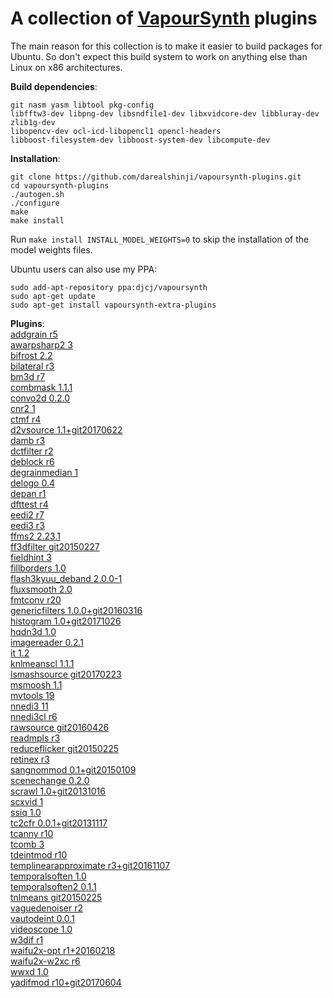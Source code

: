 A collection of [VapourSynth](https://github.com/vapoursynth/vapoursynth) plugins
===================================

The main reason for this collection is to make it easier to build packages for Ubuntu.
So don't expect this build system to work on anything else than Linux on x86 architectures.

**Build dependencies**:<br>
```
git nasm yasm libtool pkg-config
libfftw3-dev libpng-dev libsndfile1-dev libxvidcore-dev libbluray-dev zlib1g-dev
libopencv-dev ocl-icd-libopencl1 opencl-headers
libboost-filesystem-dev libboost-system-dev libcompute-dev
```


**Installation**:
```
git clone https://github.com/darealshinji/vapoursynth-plugins.git
cd vapoursynth-plugins
./autogen.sh
./configure
make
make install
```

Run `make install INSTALL_MODEL_WEIGHTS=0` to skip the installation of the model weights files.

Ubuntu users can also use my PPA:
```
sudo add-apt-repository ppa:djcj/vapoursynth
sudo apt-get update
sudo apt-get install vapoursynth-extra-plugins
```


**Plugins**:<br>
[addgrain r5](https://github.com/HomeOfVapourSynthEvolution/VapourSynth-AddGrain)<br>
[awarpsharp2 3](https://github.com/dubhater/vapoursynth-awarpsharp2)<br>
[bifrost 2.2](https://github.com/dubhater/vapoursynth-bifrost)<br>
[bilateral r3](https://github.com/HomeOfVapourSynthEvolution/VapourSynth-Bilateral)<br>
[bm3d r7](https://github.com/HomeOfVapourSynthEvolution/VapourSynth-BM3D)<br>
[combmask 1.1.1](https://github.com/chikuzen/CombMask)<br>
[convo2d 0.2.0](https://github.com/chikuzen/convo2d)<br>
[cnr2 1](https://github.com/dubhater/vapoursynth-cnr2)<br>
[ctmf r4](https://github.com/HomeOfVapourSynthEvolution/VapourSynth-CTMF)<br>
[d2vsource 1.1+git20170622](https://github.com/dwbuiten/d2vsource)<br>
[damb r3](https://github.com/dubhater/vapoursynth-damb)<br>
[dctfilter r2](https://github.com/HomeOfVapourSynthEvolution/VapourSynth-DCTFilter)<br>
[deblock r6](https://github.com/HomeOfVapourSynthEvolution/VapourSynth-Deblock)<br>
[degrainmedian 1](https://github.com/dubhater/vapoursynth-degrainmedian)<br>
[delogo 0.4](https://github.com/HomeOfVapourSynthEvolution/VapourSynth-DeLogo)<br>
[depan r1](https://github.com/HomeOfVapourSynthEvolution/VapourSynth-DePan)<br>
[dfttest r4](https://github.com/HomeOfVapourSynthEvolution/VapourSynth-DFTTest)<br>
[eedi2 r7](https://github.com/HomeOfVapourSynthEvolution/VapourSynth-EEDI2)<br>
[eedi3 r3](https://github.com/HomeOfVapourSynthEvolution/VapourSynth-EEDI3)<br>
[ffms2 2.23.1](https://github.com/FFMS/ffms2)<br>
[ff3dfilter git20150227](https://github.com/VFR-maniac/VapourSynth-FFT3DFilter)<br>
[fieldhint 3](https://github.com/dubhater/vapoursynth-fieldhint)<br>
[fillborders 1.0](https://github.com/dubhater/vapoursynth-fillborders)<br>
[flash3kyuu_deband 2.0.0-1](https://github.com/SAPikachu/flash3kyuu_deband)<br>
[fluxsmooth 2.0](https://github.com/dubhater/vapoursynth-fluxsmooth)<br>
[fmtconv r20](https://github.com/EleonoreMizo/fmtconv)<br>
[genericfilters 1.0.0+git20160316](https://github.com/myrsloik/GenericFilters)<br>
[histogram 1.0+git20171026](https://github.com/dubhater/vapoursynth-histogram)<br>
[hqdn3d 1.0](https://github.com/Hinterwaeldlers/vapoursynth-hqdn3d)<br>
[imagereader 0.2.1](https://github.com/chikuzen/vsimagereader)<br>
[it 1.2](https://github.com/HomeOfVapourSynthEvolution/VapourSynth-IT)<br>
[knlmeanscl 1.1.1](https://github.com/Khanattila/KNLMeansCL)<br>
[lsmashsource git20170223](https://github.com/VFR-maniac/L-SMASH-Works)<br>
[msmoosh 1.1](https://github.com/dubhater/vapoursynth-msmoosh)<br>
[mvtools 19](https://github.com/dubhater/vapoursynth-mvtools)<br>
[nnedi3 11](https://github.com/dubhater/vapoursynth-nnedi3)<br>
[nnedi3cl r6](https://github.com/HomeOfVapourSynthEvolution/VapourSynth-NNEDI3CL)<br>
[rawsource git20160426](https://github.com/chikuzen/vsrawsource)<br>
[readmpls r3](https://github.com/HomeOfVapourSynthEvolution/VapourSynth-ReadMpls)<br>
[reduceflicker git20150225](https://github.com/VFR-maniac/VapourSynth-ReduceFlicker)<br>
[retinex r3](https://github.com/HomeOfVapourSynthEvolution/VapourSynth-Retinex)<br>
[sangnommod 0.1+git20150109](https://github.com/HomeOfVapourSynthEvolution/VapourSynth-SangNomMod)<br>
[scenechange 0.2.0](http://forum.doom9.org/showthread.php?t=166769)<br>
[scrawl 1.0+git20131016](https://github.com/dubhater/vapoursynth-scrawl)<br>
[scxvid 1](https://github.com/dubhater/vapoursynth-scxvid)<br>
[ssiq 1.0](https://github.com/dubhater/vapoursynth-ssiq)<br>
[tc2cfr 0.0.1+git20131117](https://github.com/gnaggnoyil/tc2cfr)<br>
[tcanny r10](https://github.com/HomeOfVapourSynthEvolution/VapourSynth-TCanny)<br>
[tcomb 3](https://github.com/dubhater/vapoursynth-tcomb)<br>
[tdeintmod r10](https://github.com/HomeOfVapourSynthEvolution/VapourSynth-TDeintMod)<br>
[templinearapproximate r3+git20161107](https://bitbucket.org/mystery_keeper/templinearapproximate-vapoursynth)<br>
[temporalsoften 1.0](https://github.com/dubhater/vapoursynth-temporalsoften)<br>
[temporalsoften2 0.1.1](http://forum.doom9.org/showthread.php?t=166769)<br>
[tnlmeans git20150225](https://github.com/VFR-maniac/VapourSynth-TNLMeans)<br>
[vaguedenoiser r2](https://github.com/HomeOfVapourSynthEvolution/VapourSynth-VagueDenoiser)<br>
[vautodeint 0.0.1](https://github.com/gnaggnoyil/VAutoDeint)<br>
[videoscope 1.0](https://github.com/dubhater/vapoursynth-videoscope)<br>
[w3dif r1](https://github.com/HomeOfVapourSynthEvolution/VapourSynth-W3FDIF)<br>
[waifu2x-opt r1+20160218](https://github.com/HomeOfVapourSynthEvolution/VapourSynth-waifu2x-opt)<br>
[waifu2x-w2xc r6](https://github.com/HomeOfVapourSynthEvolution/VapourSynth-Waifu2x-w2xc)<br>
[wwxd 1.0](https://github.com/dubhater/vapoursynth-wwxd)<br>
[yadifmod r10+git20170604](https://github.com/HomeOfVapourSynthEvolution/VapourSynth-Yadifmod)<br>


